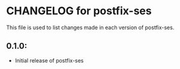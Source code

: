 # CHANGELOG for postfix-ses

This file is used to list changes made in each version of postfix-ses.

## 0.1.0:

* Initial release of postfix-ses
